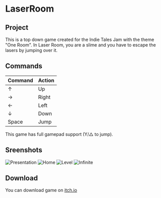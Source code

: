 # LaserRoom

## Project
This is a top down game created for the Indie Tales Jam with the theme "One Room".
In Laser Room, you are a slime and you have to escape the lasers by jumping over it.

## Commands
| Command | Action |
|---|---|
| ↑ | Up |
| → | Right |
| ← | Left |
| ↓ | Down |
| Space | Jump |

This game has full gamepad support (Y/△ to jump).

## Sreenshots
![Presentation](https://user-images.githubusercontent.com/65543135/174439350-dfa8cd69-d341-473a-827d-33064f7b0bd7.png)
![Home](https://user-images.githubusercontent.com/65543135/174439356-487ceb9a-720b-4974-a618-dc180e2fd5e7.png)
![Level](https://user-images.githubusercontent.com/65543135/174439364-1b346e11-68d0-478e-b978-c44e41d0e8b4.png)
![Infinite](https://user-images.githubusercontent.com/65543135/174439367-27222082-f2e5-4d5f-8b45-e2cd4f63af3f.png)

## Download
You can download game on [itch.io](https://romanraa.itch.io/laser-room)

